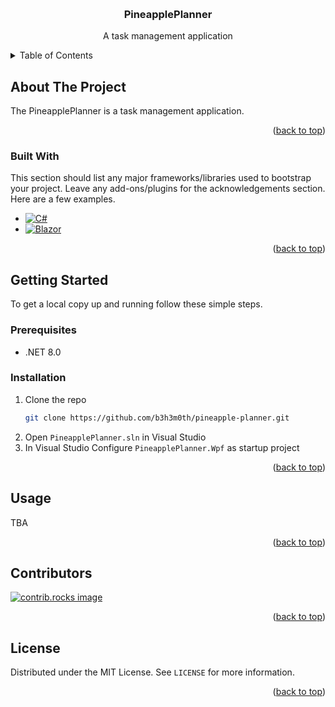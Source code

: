 <a id="readme-top"></a>

<br />
<div align="center">
  <a href="https://github.com/b3h3m0th/pineapple-planner">
    <!-- <img src="images/logo.png" alt="Logo" width="80" height="80"> -->
  </a>

  <h3 align="center">PineapplePlanner</h3>
  <p align="center">
    A task management application
  </p>
</div>

<details>
  <summary>Table of Contents</summary>
  <ol>
    <li>
      <a href="#about-the-project">About The Project</a>
      <ul>
        <li><a href="#built-with">Built With</a></li>
      </ul>
    </li>
    <li>
      <a href="#getting-started">Getting Started</a>
      <ul>
        <li><a href="#prerequisites">Prerequisites</a></li>
        <li><a href="#installation">Installation</a></li>
      </ul>
    </li>
    <li><a href="#usage">Usage</a></li>
    <li><a href="#contributors">Contributors</a></li>
    <li><a href="#license">License</a></li>
  </ol>
</details>

## About The Project

The PineapplePlanner is a task management application.

<p align="right">(<a href="#readme-top">back to top</a>)</p>

### Built With

This section should list any major frameworks/libraries used to bootstrap your project. Leave any add-ons/plugins for the acknowledgements section. Here are a few examples.

- [![C#][C#]][C#-url]
- [![Blazor][Blazor]][Blazor-url]

<p align="right">(<a href="#readme-top">back to top</a>)</p>

## Getting Started

To get a local copy up and running follow these simple steps.

### Prerequisites

- .NET 8.0

### Installation

1. Clone the repo
   ```sh
   git clone https://github.com/b3h3m0th/pineapple-planner.git
   ```
2. Open `PineapplePlanner.sln` in Visual Studio
3. In Visual Studio Configure `PineapplePlanner.Wpf` as startup project

<p align="right">(<a href="#readme-top">back to top</a>)</p>

## Usage

TBA

<p align="right">(<a href="#readme-top">back to top</a>)</p>

## Contributors

<a href="https://github.com/othneildrew/Best-README-Template/graphs/contributors">
  <img src="https://contrib.rocks/image?repo=b3h3m0th/pineapple-planner" alt="contrib.rocks image" />
</a>

<p align="right">(<a href="#readme-top">back to top</a>)</p>

## License

Distributed under the MIT License. See `LICENSE` for more information.

<p align="right">(<a href="#readme-top">back to top</a>)</p>

[Blazor]: https://img.shields.io/badge/blazor-%235C2D91.svg?style=for-the-badge&logo=blazor&logoColor=white
[Blazor-url]: https://dotnet.microsoft.com/en-us/apps/aspnet/web-apps/blazor
[C#]: https://img.shields.io/badge/c%23-%23239120.svg?style=for-the-badge&logo=csharp&logoColor=white
[C#-url]: https://learn.microsoft.com/en-us/dotnet/csharp/
